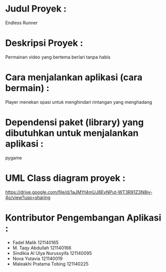 # Judul Proyek :
Endless Runner

# Deskripsi Proyek :
Permainan video yang bertema berlari tanpa habis

# Cara menjalankan aplikasi (cara bermain) :
Player menekan spasi untuk menghindari rintangan yang menghadang

# Dependensi paket (library) yang dibutuhkan untuk menjalankan aplikasi :
pygame

# UML Class diagram proyek :
https://drive.google.com/file/d/1aJMYt4mUJ8EvNPut-WT3R91Z3N8jv-4o/view?usp=sharing

# Kontributor Pengembangan Aplikasi :
- Fadel Malik	121140165
- M. Taqy Abdullah	121140166
- Sindikia Al Ulya Nurussyifa	121140095
- Nova Yutavia	121140019
- Maleakhi Pratama Tobing	121140225
